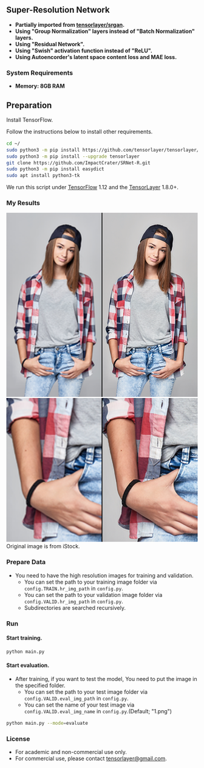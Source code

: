 ## Super-Resolution Network

- **Partially imported from [tensorlayer/srgan](https://github.com/tensorlayer/srgan).**
- **Using "Group Normalization" layers instead of "Batch Normalization" layers.**
- **Using "Residual Network".**
- **Using "Swish" activation function instead of "ReLU".**
- **Using Autoencorder's latent space content loss and MAE loss.**

### System Requirements
- **Memory: 8GB RAM**

## Preparation

Install TensorFlow.

Follow the instructions below to install other requirements.
```bash
cd ~/
sudo python3 -m pip install https://github.com/tensorlayer/tensorlayer/archive/master.zip
sudo python3 -m pip install --upgrade tensorlayer
git clone https://github.com/ImpactCrater/SRNet-R.git
sudo python3 -m pip install easydict
sudo apt install python3-tk
```

We run this script under [TensorFlow](https://www.tensorflow.org) 1.12 and the [TensorLayer](https://github.com/tensorlayer/tensorlayer) 1.8.0+.


### My Results

<a href="http://tensorlayer.readthedocs.io">
<div align="center">
	<img src="img/Comparison_1.png"/>
</div>
</a>

<a href="http://tensorlayer.readthedocs.io">
<div align="center">
	<img src="img/Comparison_2.png"/>
</div>
</a>
Original image is from iStock.

### Prepare Data

 - You need to have the high resolution images for training and validation.
   -  You can set the path to your training image folder via `config.TRAIN.hr_img_path` in `config.py`.
   -  You can set the path to your validation image folder via `config.VALID.hr_img_path` in `config.py`.
   -  Subdirectories are searched recursively.

### Run

#### Start training.

```bash
python main.py
```

#### Start evaluation.
 - After training, if you want to test the model, You need to put the image in the specified folder.
   -  You can set the path to your test image folder via `config.VALID.eval_img_path` in `config.py`.
   -  You can set the name of your test image via `config.VALID.eval_img_name` in `config.py`.(Default; "1.png")
  

```bash
python main.py --mode=evaluate 
```

### License

- For academic and non-commercial use only.
- For commercial use, please contact tensorlayer@gmail.com.
